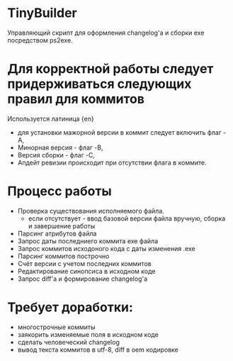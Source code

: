 # TinyBuilder
Управляющий скрипт для оформления changelog'a и сборки exe посредством ps2exe.
# Для корректной работы следует придерживаться следующих правил для коммитов
Используется латиница {en}
  * для установки мажорной версии в коммит следует включить флаг -A,
  * Минорная версия - флаг -B,
  * Версия сборки - флаг -C,
  * Апдейт ревизии происходит при отсутствии флага в коммите.
# Процесс работы
  * Проверка существования исполняемого файла.
     * если отсутствует - ввод базовой версии файла вручную, сборка и завершение работы
  * Парсинг атрибутов файла
  * Запрос даты последниего коммита exe файла
  * Запрос коммитов исходоного кода с даты изменения .exe
  * Парсинг коммитов построчно
  * Счёт версии с учетом последних коммитов
  * Редактирование синопсиса в исходном коде
  * Запрос diff'a и формирование changelog'a
# Требует доработки:
  * многострочные коммиты
  * заякорить изменяемые поля в искодном коде
  * сделать человеческий changelog
  * вывод текста коммитов в utf-8, diff в oem кодировке
